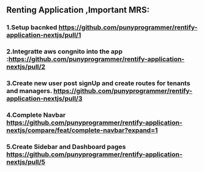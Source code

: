 ## Renting Application ,Important MRS:
### 1.Setup bacnked https://github.com/punyprogrammer/rentify-application-nextjs/pull/1
### 2.Integratte aws congnito into the app :https://github.com/punyprogrammer/rentify-application-nextjs/pull/2
### 3.Create new user post signUp and create routes for tenants and managers. https://github.com/punyprogrammer/rentify-application-nextjs/pull/3
### 4.Complete Navbar https://github.com/punyprogrammer/rentify-application-nextjs/compare/feat/complete-navbar?expand=1
### 5.Create Sidebar and Dashboard pages https://github.com/punyprogrammer/rentify-application-nextjs/pull/5
